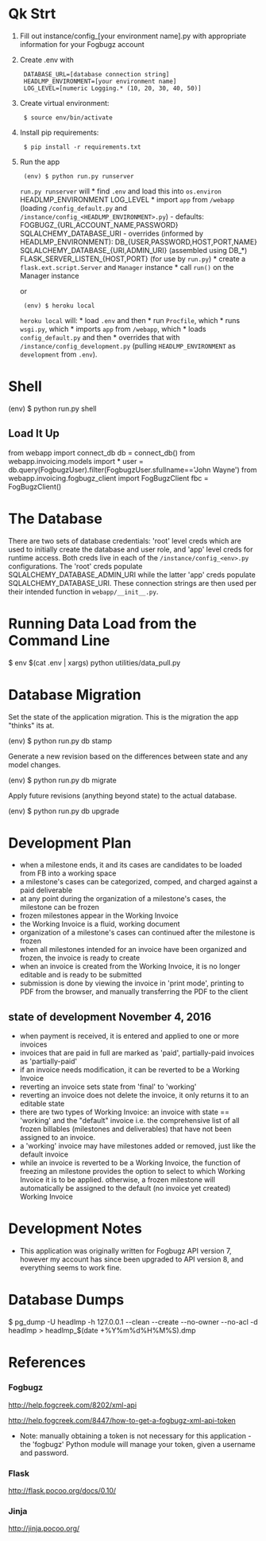 # Qk Strt

1. Fill out instance/config_[your environment name].py with appropriate information for your Fogbugz account

2. Create .env with

		DATABASE_URL=[database connection string]
		HEADLMP_ENVIRONMENT=[your environment name]
		LOG_LEVEL=[numeric Logging.* (10, 20, 30, 40, 50)]

3. Create virtual environment:

		$ source env/bin/activate

4. Install pip requirements:

		$ pip install -r requirements.txt

5. Run the app

		(env) $ python run.py runserver

	`run.py runserver` will
		* find `.env` and load this into `os.environ`
				HEADLMP_ENVIRONMENT
				LOG_LEVEL
		* import `app` from `/webapp` (loading `/config_default.py` and `/instance/config_<HEADLMP_ENVIRONMENT>.py`)
				- defaults:
						FOGBUGZ_{URL,ACCOUNT_NAME,PASSWORD}
						SQLALCHEMY_DATABASE_URI
				- overrides (informed by HEADLMP_ENVIRONMENT):
						DB_{USER,PASSWORD,HOST,PORT,NAME}
						SQLALCHEMY_DATABASE_{URI,ADMIN_URI} (assembled using DB_*)
						FLASK_SERVER_LISTEN_{HOST,PORT} (for use by `run.py`)
		* create a `flask.ext.script.Server` and `Manager` instance
		* call `run()` on the Manager instance

	or

		(env) $ heroku local

	`heroku local` will:
		* load `.env` and then
		* run `Procfile`, which
		* runs `wsgi.py`, which
		* imports `app` from `/webapp`, which
		* loads `config_default.py` and then
		* overrides that with `/instance/config_development.py` (pulling `HEADLMP_ENVIRONMENT` as `development` from `.env`).

# Shell

  (env) $ python run.py shell

## Load It Up

from webapp import connect_db
db = connect_db()
from webapp.invoicing.models import *
user = db.query(FogbugzUser).filter(FogbugzUser.sfullname=='John Wayne')
from webapp.invoicing.fogbugz_client import FogBugzClient
fbc = FogBugzClient()

# The Database

There are two sets of database credentials: 'root' level creds which are used to initially create the
database and user role, and 'app' level creds for runtime access. Both creds live in each of
the `/instance/config_<env>.py` configurations. The 'root' creds populate SQLALCHEMY_DATABASE_ADMIN_URI
while the latter 'app' creds populate SQLALCHEMY_DATABASE_URI. These connection strings are then
used per their intended function in `webapp/__init__.py`.

# Running Data Load from the Command Line

$ env $(cat .env | xargs) python utilities/data_pull.py

# Database Migration

Set the state of the application migration. This is the migration the app "thinks" its at.

  (env) $ python run.py db stamp <revision>

Generate a new revision based on the differences between state and any model changes.

  (env) $ python run.py db migrate

Apply future revisions (anything beyond state) to the actual database.

  (env) $ python run.py db upgrade

# Development Plan

* when a milestone ends, it and its cases are candidates to be loaded from FB into a working space
* a milestone's cases can be categorized, comped, and charged against a paid deliverable
* at any point during the organization of a milestone's cases, the milestone can be frozen
* frozen milestones appear in the Working Invoice
* the Working Invoice is a fluid, working document
* organization of a milestone's cases can continued after the milestone is frozen
* when all milestones intended for an invoice have been organized and frozen, the invoice is ready to create
* when an invoice is created from the Working Invoice, it is no longer editable and is ready to be submitted
* submission is done by viewing the invoice in 'print mode', printing to PDF from the browser, and manually transferring the PDF to the client

## state of development November 4, 2016
* when payment is received, it is entered and applied to one or more invoices
* invoices that are paid in full are marked as 'paid', partially-paid invoices as 'partially-paid'
* if an invoice needs modification, it can be reverted to be a Working Invoice
* reverting an invoice sets state from 'final' to 'working'
* reverting an invoice does not delete the invoice, it only returns it to an editable state
* there are two types of Working Invoice: an invoice with state == 'working' and the "default" invoice i.e. the comprehensive list of all frozen billables (milestones and deliverables) that have not been assigned to an invoice.
* a 'working' invoice may have milestones added or removed, just like the default invoice
* while an invoice is reverted to be a Working Invoice, the function of freezing an milestone provides the option to select to which Working Invoice it is to be applied. otherwise, a frozen milestone will automatically be assigned to the default (no invoice yet created) Working Invoice

# Development Notes

* This application was originally written for Fogbugz API version 7, however my account has since been upgraded to API version 8, and everything seems to work fine.

# Database Dumps

$ pg_dump -U headlmp -h 127.0.0.1 --clean --create --no-owner --no-acl -d headlmp > headlmp_$(date +%Y%m%d%H%M%S).dmp

# References

### Fogbugz

http://help.fogcreek.com/8202/xml-api

http://help.fogcreek.com/8447/how-to-get-a-fogbugz-xml-api-token

* Note: manually obtaining a token is not necessary for this application - the 'fogbugz' Python module will manage your token, given a username and password.

### Flask

http://flask.pocoo.org/docs/0.10/

### Jinja

http://jinja.pocoo.org/
